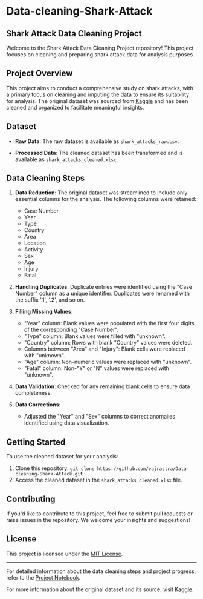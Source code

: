 # Data-cleaning-Shark-Attack

## Shark Attack Data Cleaning Project

Welcome to the Shark Attack Data Cleaning Project repository! This project focuses on cleaning and preparing shark attack data for analysis purposes.

## Project Overview

This project aims to conduct a comprehensive study on shark attacks, with a primary focus on cleaning and imputing the data to ensure its suitability for analysis. The original dataset was sourced from [Kaggle](https://www.kaggle.com/mysarahmadbhat/shark-attacks) and has been cleaned and organized to facilitate meaningful insights.

## Dataset

- **Raw Data**: The raw dataset is available as `shark_attacks_raw.csv`.

- **Processed Data**: The cleaned dataset has been transformed and is available as `shark_attacks_cleaned.xlsx`.

## Data Cleaning Steps

1. **Data Reduction**: The original dataset was streamlined to include only essential columns for the analysis. The following columns were retained:
    - Case Number
    - Year
    - Type
    - Country
    - Area
    - Location
    - Activity
    - Sex
    - Age
    - Injury
    - Fatal

2. **Handling Duplicates**: Duplicate entries were identified using the "Case Number" column as a unique identifier. Duplicates were renamed with the suffix '.1', '.2', and so on.

3. **Filling Missing Values**:
    - "Year" column: Blank values were populated with the first four digits of the corresponding "Case Number".
    - "Type" column: Blank values were filled with "unknown".
    - "Country" column: Rows with blank "Country" values were deleted.
    - Columns between "Area" and "Injury": Blank cells were replaced with "unknown".
    - "Age" column: Non-numeric values were replaced with "unknown".
    - "Fatal" column: Non-"Y" or "N" values were replaced with "unknown".

4. **Data Validation**: Checked for any remaining blank cells to ensure data completeness.

5. **Data Corrections**:
    - Adjusted the "Year" and "Sex" columns to correct anomalies identified using data visualization.

## Getting Started

To use the cleaned dataset for your analysis:

1. Clone this repository: `git clone https://github.com/vajrastra/Data-cleaning-Shark-Attack.git`
2. Access the cleaned dataset in the `shark_attacks_cleaned.xlsx` file.

## Contributing

If you'd like to contribute to this project, feel free to submit pull requests or raise issues in the repository. We welcome your insights and suggestions!

## License

This project is licensed under the [MIT License](LICENSE).

---

For detailed information about the data cleaning steps and project progress, refer to the [Project Notebook](ProjectNotebook.ipynb).

For more information about the original dataset and its source, visit [Kaggle](https://www.kaggle.com/mysarahmadbhat/shark-attacks).
